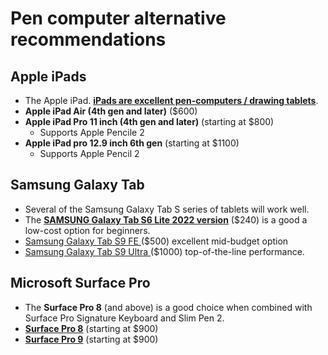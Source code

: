 # Pen computer alternative recommendations

## Apple iPads

* The Apple iPad. [**iPads are excellent pen-computers / drawing tablets**](../using-an-ipad-as-a-drawing-tablet.md).
* **Apple iPad Air (4th gen and later)** ($600)
* **Apple iPad Pro 11 inch (4th gen and later)** (starting at $800)
  * Supports Apple Pencile 2
* **Apple iPad pro 12.9 inch 6th gen** (starting at $1100)
  * Supports Apple Pencil 2

## Samsung Galaxy Tab&#x20;

* Several of the Samsung Galaxy Tab S series of tablets will work well. &#x20;
* The [**SAMSUNG Galaxy Tab S6 Lite 2022 version**](../../product-info/samsung/samsung-galaxy-tab-s6.md) ($240) is a good a low-cost option for beginners.&#x20;
* [Samsung Galaxy Tab S9 FE ](../../product-info/samsung/samsung-galaxy-tab-s9/)($500) excellent mid-budget option
* [Samsung Galaxy Tab S9 Ultra ](../../product-info/samsung/samsung-galaxy-tab-s9/)($1000) top-of-the-line performance.    &#x20;

## Microsoft Surface Pro

* The **Surface Pro 8** (and above) is a good choice when combined with Surface Pro Signature Keyboard and Slim Pen 2.
* [**Surface Pro 8**](../../product-info/microsoft/microsoft-surface-pro-8.md) (starting at $900)
* [**Surface Pro 9**](../../product-info/microsoft/microsoft-surface-pro-9.md) (starting at $900)





##
